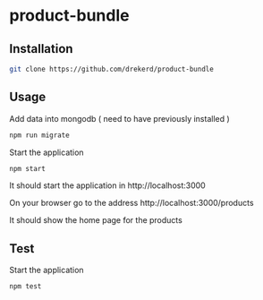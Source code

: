 # product-bundle

## Installation

```bash
git clone https://github.com/drekerd/product-bundle
```

## Usage

Add data into mongodb ( need to have previously installed )
```bash
npm run migrate 
```
Start the application

```bash
npm start
```
It should start the application in http://localhost:3000

On your browser go to the address
http://localhost:3000/products

It should show the home page for the products

## Test
Start the application

```bash
npm test
```
